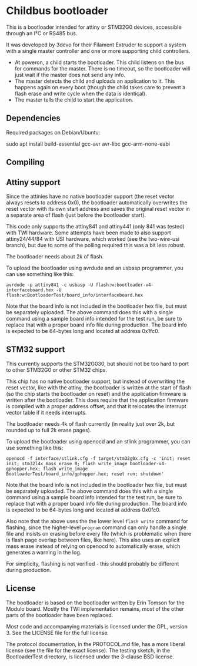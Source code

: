 Childbus bootloader
===================
This is a bootloader intended for attiny or STM32G0 devices, accessible
through an I²C or RS485 bus.

It was developed by 3devo for their Filament Extruder to support a
system with a single master controller and one or more supporting child
controllers.
 - At poweron, a child starts the bootloader. This child listens on the
   bus for commands for the master. There is no timeout, so the
   bootloader will just wait if the master does not send any info.
 - The master detects the child and uploads an application to it. This
   happens again on every boot (though the child takes care to prevent a
   flash erase and write cycle when the data is identical).
 - The master tells the child to start the application.

Dependencies
------------
Required packages on Debian/Ubuntu:

  sudo apt install build-essential gcc-avr avr-libc gcc-arm-none-eabi

Compiling
---------

Attiny support
--------------
Since the attinies have no native bootloader support (the reset vector
always resets to address 0x0), the bootloader automatically overwrites
the reset vector with its own start address and saves the original reset
vector in a separate area of flash (just before the bootloader start).

This code only supports the attiny841 and attiny441 (only 841 was
tested) with TWI hardware. Some attempts have been made to also support
attiny24/44/84 with USI hardware, which worked (see the two-wire-usi
branch), but due to some of the polling required this was a bit less
robust.

The bootloader needs about 2k of flash.

To upload the bootloader using avrdude and an usbasp programmer, you can
use something like this:

    avrdude -p attiny841 -c usbasp -U flash:w:bootloader-v4-interfaceboard.hex -U flash:w:BootloaderTest/board_info/interfaceboard.hex

Note that the board info is not included in the bootloader hex file, but
must be separately uploaded. The above command does this with a single
command using a sample board info intended for the test run, be sure to
replace that with a proper board info file during production. The board
info is expected to be 64-bytes long and located at address 0x1fc0.

STM32 support
-------------
This currently supports the STM32G030, but should not be too hard to
port to other STM32G0 or other STM32 chips.

This chip has no native bootloader support, but instead of overwriting
the reset vector, like with the attiny, the bootloader is written at the
start of flash (so the chip starts the bootloader on reset) and the
application firmware is written after the bootloader. This does require
that the application firmware is compiled with a proper address offset,
and that it relocates the interrupt vector table if it needs interrupts.

The bootloader needs 4k of flash currently (in reality just over 2k, but
rounded up to full 2k erase pages).

To upload the bootloader using openocd and an stlink programmer, you can
use something like this:

    openocd -f interface/stlink.cfg -f target/stm32g0x.cfg -c 'init; reset init; stm32l4x mass_erase 0; flash write_image bootloader-v4-gphopper.hex; flash write_image BootloaderTest/board_info/gphopper.hex; reset run; shutdown'

Note that the board info is not included in the bootloader hex file, but
must be separately uploaded. The above command does this with a single
command using a sample board info intended for the test run, be sure to
replace that with a proper board info file during production. The board
info is expected to be 64-bytes long and located at address 0x0fc0.

Also note that the above uses the the lower level `flash write` command
for flashing, since the higher-level `program` command can only handle
a single file and insists on erasing before every file (which is
problematic when there is flash page overlap between files, like here).
This also uses an explicit mass erase instead of relying on openocd to
automatically erase, which generates a warning in the log.

For simplicity, flashing is not verified - this should probably be
different during production.

License
-------
The bootloader is based on the bootloader written by Erin Tomson for the
Modulo board. Mostly the TWI implementation remains, most of the other
parts of the bootloader have been replaced.

Most code and accompanying materials is licensed under the GPL, version
3. See the LICENSE file for the full license.

The protocol documentation, in the PROTOCOL.md file, has a more liberal
license (see the file for the exact license). The testing sketch, in the
BootloaderTest directory, is licensed under the 3-clause BSD license.
